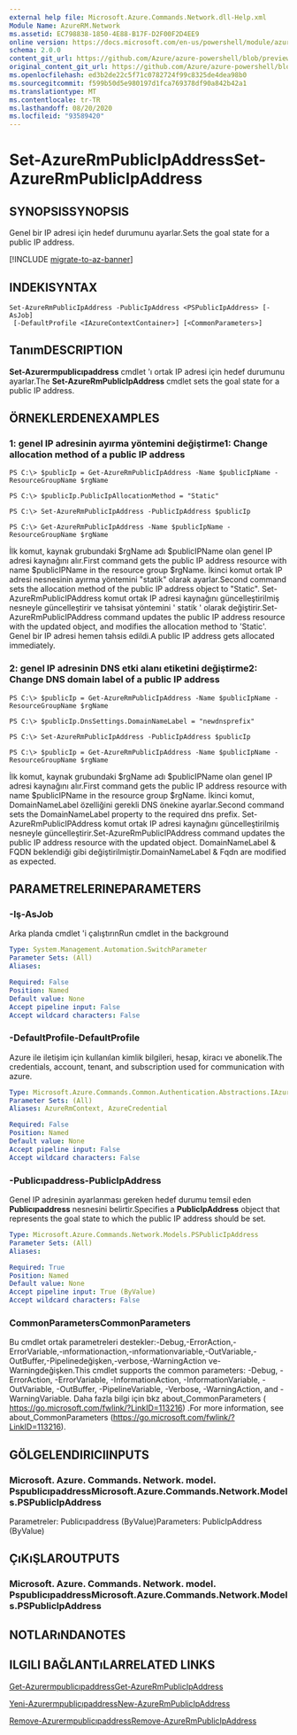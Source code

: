 ```yaml
---
external help file: Microsoft.Azure.Commands.Network.dll-Help.xml
Module Name: AzureRM.Network
ms.assetid: EC798838-1850-4E88-B17F-D2F00F2D4EE9
online version: https://docs.microsoft.com/en-us/powershell/module/azurerm.network/set-azurermpublicipaddress
schema: 2.0.0
content_git_url: https://github.com/Azure/azure-powershell/blob/preview/src/ResourceManager/Network/Commands.Network/help/Set-AzureRmPublicIpAddress.md
original_content_git_url: https://github.com/Azure/azure-powershell/blob/preview/src/ResourceManager/Network/Commands.Network/help/Set-AzureRmPublicIpAddress.md
ms.openlocfilehash: ed3b2de22c5f71c0782724f99c8325de4dea98b0
ms.sourcegitcommit: f599b50d5e980197d1fca769378df90a842b42a1
ms.translationtype: MT
ms.contentlocale: tr-TR
ms.lasthandoff: 08/20/2020
ms.locfileid: "93589420"
---
```

# <span data-ttu-id="7a6b0-101">Set-AzureRmPublicIpAddress</span><span class="sxs-lookup"><span data-stu-id="7a6b0-101">Set-AzureRmPublicIpAddress</span></span>

## <span data-ttu-id="7a6b0-102">SYNOPSIS</span><span class="sxs-lookup"><span data-stu-id="7a6b0-102">SYNOPSIS</span></span>
<span data-ttu-id="7a6b0-103">Genel bir IP adresi için hedef durumunu ayarlar.</span><span class="sxs-lookup"><span data-stu-id="7a6b0-103">Sets the goal state for a public IP address.</span></span>

[!INCLUDE [migrate-to-az-banner](../../includes/migrate-to-az-banner.md)]

## <span data-ttu-id="7a6b0-104">INDEKI</span><span class="sxs-lookup"><span data-stu-id="7a6b0-104">SYNTAX</span></span>

```
Set-AzureRmPublicIpAddress -PublicIpAddress <PSPublicIpAddress> [-AsJob]
 [-DefaultProfile <IAzureContextContainer>] [<CommonParameters>]
```

## <span data-ttu-id="7a6b0-105">Tanım</span><span class="sxs-lookup"><span data-stu-id="7a6b0-105">DESCRIPTION</span></span>
<span data-ttu-id="7a6b0-106">**Set-Azurermpublicıpaddress** cmdlet 'ı ortak IP adresi için hedef durumunu ayarlar.</span><span class="sxs-lookup"><span data-stu-id="7a6b0-106">The **Set-AzureRmPublicIpAddress** cmdlet sets the goal state for a public IP address.</span></span>

## <span data-ttu-id="7a6b0-107">ÖRNEKLERDEN</span><span class="sxs-lookup"><span data-stu-id="7a6b0-107">EXAMPLES</span></span>

### <span data-ttu-id="7a6b0-108">1: genel IP adresinin ayırma yöntemini değiştirme</span><span class="sxs-lookup"><span data-stu-id="7a6b0-108">1: Change allocation method of a public IP address</span></span>
```
PS C:\> $publicIp = Get-AzureRmPublicIpAddress -Name $publicIpName -ResourceGroupName $rgName

PS C:\> $publicIp.PublicIpAllocationMethod = "Static"
    
PS C:\> Set-AzureRmPublicIpAddress -PublicIpAddress $publicIp

PS C:\> Get-AzureRmPublicIpAddress -Name $publicIpName -ResourceGroupName $rgName
```

 <span data-ttu-id="7a6b0-109">İlk komut, kaynak grubundaki $rgName adı $publicIPName olan genel IP adresi kaynağını alır.</span><span class="sxs-lookup"><span data-stu-id="7a6b0-109">First command gets the public IP address resource with name $publicIPName in the resource group $rgName.</span></span>
<span data-ttu-id="7a6b0-110">İkinci komut ortak IP adresi nesnesinin ayırma yöntemini "statik" olarak ayarlar.</span><span class="sxs-lookup"><span data-stu-id="7a6b0-110">Second command sets the allocation method of the public IP address object to "Static".</span></span>
<span data-ttu-id="7a6b0-111">Set-AzureRmPublicIPAddress komut ortak IP adresi kaynağını güncelleştirilmiş nesneyle güncelleştirir ve tahsisat yöntemini ' statik ' olarak değiştirir.</span><span class="sxs-lookup"><span data-stu-id="7a6b0-111">Set-AzureRmPublicIPAddress command updates the public IP address resource with the updated object, and modifies the allocation method to 'Static'.</span></span> <span data-ttu-id="7a6b0-112">Genel bir IP adresi hemen tahsis edildi.</span><span class="sxs-lookup"><span data-stu-id="7a6b0-112">A public IP address gets allocated immediately.</span></span>

### <span data-ttu-id="7a6b0-113">2: genel IP adresinin DNS etki alanı etiketini değiştirme</span><span class="sxs-lookup"><span data-stu-id="7a6b0-113">2: Change DNS domain label of a public IP address</span></span>
```
PS C:\> $publicIp = Get-AzureRmPublicIpAddress -Name $publicIpName -ResourceGroupName $rgName

PS C:\> $publicIp.DnsSettings.DomainNameLabel = "newdnsprefix"
    
PS C:\> Set-AzureRmPublicIpAddress -PublicIpAddress $publicIp

PS C:\> $publicIp = Get-AzureRmPublicIpAddress -Name $publicIpName -ResourceGroupName $rgName
```

<span data-ttu-id="7a6b0-114">İlk komut, kaynak grubundaki $rgName adı $publicIPName olan genel IP adresi kaynağını alır.</span><span class="sxs-lookup"><span data-stu-id="7a6b0-114">First command gets the public IP address resource with name $publicIPName in the resource group $rgName.</span></span>
<span data-ttu-id="7a6b0-115">İkinci komut, DomainNameLabel özelliğini gerekli DNS önekine ayarlar.</span><span class="sxs-lookup"><span data-stu-id="7a6b0-115">Second command sets the DomainNameLabel property to the required dns prefix.</span></span>
<span data-ttu-id="7a6b0-116">Set-AzureRmPublicIPAddress komut ortak IP adresi kaynağını güncelleştirilmiş nesneyle güncelleştirir.</span><span class="sxs-lookup"><span data-stu-id="7a6b0-116">Set-AzureRmPublicIPAddress command updates the public IP address resource with the updated object.</span></span> <span data-ttu-id="7a6b0-117">DomainNameLabel & FQDN beklendiği gibi değiştirilmiştir.</span><span class="sxs-lookup"><span data-stu-id="7a6b0-117">DomainNameLabel & Fqdn are modified as expected.</span></span>

## <span data-ttu-id="7a6b0-118">PARAMETRELERINE</span><span class="sxs-lookup"><span data-stu-id="7a6b0-118">PARAMETERS</span></span>

### <span data-ttu-id="7a6b0-119">-Iş</span><span class="sxs-lookup"><span data-stu-id="7a6b0-119">-AsJob</span></span>
<span data-ttu-id="7a6b0-120">Arka planda cmdlet 'i çalıştırın</span><span class="sxs-lookup"><span data-stu-id="7a6b0-120">Run cmdlet in the background</span></span>

```yaml
Type: System.Management.Automation.SwitchParameter
Parameter Sets: (All)
Aliases:

Required: False
Position: Named
Default value: None
Accept pipeline input: False
Accept wildcard characters: False
```

### <span data-ttu-id="7a6b0-121">-DefaultProfile</span><span class="sxs-lookup"><span data-stu-id="7a6b0-121">-DefaultProfile</span></span>
<span data-ttu-id="7a6b0-122">Azure ile iletişim için kullanılan kimlik bilgileri, hesap, kiracı ve abonelik.</span><span class="sxs-lookup"><span data-stu-id="7a6b0-122">The credentials, account, tenant, and subscription used for communication with azure.</span></span>

```yaml
Type: Microsoft.Azure.Commands.Common.Authentication.Abstractions.IAzureContextContainer
Parameter Sets: (All)
Aliases: AzureRmContext, AzureCredential

Required: False
Position: Named
Default value: None
Accept pipeline input: False
Accept wildcard characters: False
```

### <span data-ttu-id="7a6b0-123">-Publicıpaddress</span><span class="sxs-lookup"><span data-stu-id="7a6b0-123">-PublicIpAddress</span></span>
<span data-ttu-id="7a6b0-124">Genel IP adresinin ayarlanması gereken hedef durumu temsil eden **Publicıpaddress** nesnesini belirtir.</span><span class="sxs-lookup"><span data-stu-id="7a6b0-124">Specifies a **PublicIpAddress** object that represents the goal state to which the public IP address should be set.</span></span>

```yaml
Type: Microsoft.Azure.Commands.Network.Models.PSPublicIpAddress
Parameter Sets: (All)
Aliases:

Required: True
Position: Named
Default value: None
Accept pipeline input: True (ByValue)
Accept wildcard characters: False
```

### <span data-ttu-id="7a6b0-125">CommonParameters</span><span class="sxs-lookup"><span data-stu-id="7a6b0-125">CommonParameters</span></span>
<span data-ttu-id="7a6b0-126">Bu cmdlet ortak parametreleri destekler:-Debug,-ErrorAction,-ErrorVariable,-ınformationaction,-ınformationvariable,-OutVariable,-OutBuffer,-Pipelinedeğişken,-verbose,-WarningAction ve-Warningdeğişken.</span><span class="sxs-lookup"><span data-stu-id="7a6b0-126">This cmdlet supports the common parameters: -Debug, -ErrorAction, -ErrorVariable, -InformationAction, -InformationVariable, -OutVariable, -OutBuffer, -PipelineVariable, -Verbose, -WarningAction, and -WarningVariable.</span></span> <span data-ttu-id="7a6b0-127">Daha fazla bilgi için bkz about_CommonParameters ( https://go.microsoft.com/fwlink/?LinkID=113216) .</span><span class="sxs-lookup"><span data-stu-id="7a6b0-127">For more information, see about_CommonParameters (https://go.microsoft.com/fwlink/?LinkID=113216).</span></span>

## <span data-ttu-id="7a6b0-128">GÖLGELENDIRICI</span><span class="sxs-lookup"><span data-stu-id="7a6b0-128">INPUTS</span></span>

### <span data-ttu-id="7a6b0-129">Microsoft. Azure. Commands. Network. model. Pspublicıpaddress</span><span class="sxs-lookup"><span data-stu-id="7a6b0-129">Microsoft.Azure.Commands.Network.Models.PSPublicIpAddress</span></span>
<span data-ttu-id="7a6b0-130">Parametreler: Publicıpaddress (ByValue)</span><span class="sxs-lookup"><span data-stu-id="7a6b0-130">Parameters: PublicIpAddress (ByValue)</span></span>

## <span data-ttu-id="7a6b0-131">ÇıKıŞLAR</span><span class="sxs-lookup"><span data-stu-id="7a6b0-131">OUTPUTS</span></span>

### <span data-ttu-id="7a6b0-132">Microsoft. Azure. Commands. Network. model. Pspublicıpaddress</span><span class="sxs-lookup"><span data-stu-id="7a6b0-132">Microsoft.Azure.Commands.Network.Models.PSPublicIpAddress</span></span>

## <span data-ttu-id="7a6b0-133">NOTLARıNDA</span><span class="sxs-lookup"><span data-stu-id="7a6b0-133">NOTES</span></span>

## <span data-ttu-id="7a6b0-134">ILGILI BAĞLANTıLAR</span><span class="sxs-lookup"><span data-stu-id="7a6b0-134">RELATED LINKS</span></span>

[<span data-ttu-id="7a6b0-135">Get-Azurermpublicıpaddress</span><span class="sxs-lookup"><span data-stu-id="7a6b0-135">Get-AzureRmPublicIpAddress</span></span>](./Get-AzureRmPublicIpAddress.md)

[<span data-ttu-id="7a6b0-136">Yeni-Azurermpublicıpaddress</span><span class="sxs-lookup"><span data-stu-id="7a6b0-136">New-AzureRmPublicIpAddress</span></span>](./New-AzureRmPublicIpAddress.md)

[<span data-ttu-id="7a6b0-137">Remove-Azurermpublicıpaddress</span><span class="sxs-lookup"><span data-stu-id="7a6b0-137">Remove-AzureRmPublicIpAddress</span></span>](./Remove-AzureRmPublicIpAddress.md)


